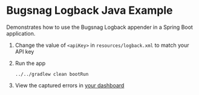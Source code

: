 # Bugsnag Logback Java Example

Demonstrates how to use the Bugsnag Logback appender in a Spring Boot application.

1. Change the value of `<apiKey>` in `resources/logback.xml` to match your API key

2. Run the app

    ```shell
    ../../gradlew clean bootRun
    ```
3. View the captured errors in [your dashboard](https://app.bugsnag.com)
